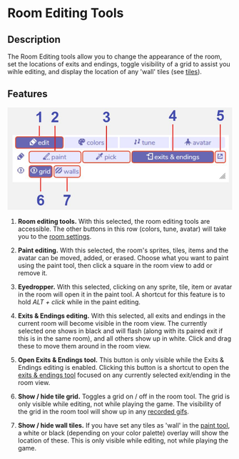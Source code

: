# Room Editing Tools

## Description

The Room Editing tools allow you to change the appearance of the room, set the locations of exits and endings, toggle visibility of a grid to assist you wihle editing, and display the location of any 'wall' tiles (see [tiles](../paint/#tile)).

## Features

![room editing tool diagram](.images/roomEditingDiagram.JPG)

1. **Room editing tools.** With this selected, the room editing tools are accessible. The other buttons in this row (colors, tune, avatar) will take you to the [room settings](roomSettings).

2. **Paint editing.** With this selected, the room's sprites, tiles, items and the avatar can be moved, added, or erased. Choose what you want to paint using the paint tool, then click a square in the room view to add or remove it.

3. **Eyedropper.**  With this selected, clicking on any sprite, tile, item or avatar in the room will open it in the paint tool. A shortcut for this feature is to hold *ALT + click* while in the paint editing.

4. **Exits & Endings editing.** With this selected, all exits and endings in the current room will become visible in the room view. The currently selected one shows in black and will flash (along with its paired exit if this is in the same room), and all others show up in white. Click and drag these to move them around in the room view.

5. **Open Exits & Endings tool.** This button is only visible while the Exits & Endings editing is enabled. Clicking this button is a shortcut to open the [exits & endings tool](../exitsandendings) focused on any currently selected exit/ending in the room view.

6. **Show / hide tile grid.** Toggles a grid on / off in the room tool. The grid is only visible while editing, not while playing the game. The visibility of the grid in the room tool will show up in any [recorded gifs](../recordGIF). 

7. **Show / hide wall tiles.** If you have set any tiles as 'wall' in the [paint tool](../paint), a white or black (depending on your color palette) overlay will show the location of these. This is only visible while editing, not while playing the game.
